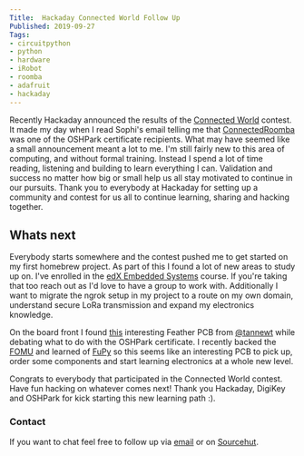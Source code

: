```yaml
---
Title:  Hackaday Connected World Follow Up
Published: 2019-09-27
Tags:
- circuitpython
- python
- hardware
- iRobot
- roomba
- adafruit
- hackaday
---
```


Recently Hackaday announced the results of the
[Connected World](https://hackaday.io/contest/163251-connected-world-contest)
contest. It made my day when I read Sophi's email telling me that
[ConnectedRoomba](https://hackaday.io/project/167025-connected-roomba) was one
of the OSHPark certificate recipients. What may have seemed like a small
announcement meant a lot to me. I'm still fairly new to this area of computing,
and without formal training. Instead I spend a lot of time reading,
listening and building to learn everything I can. Validation and
success no matter how big or small help us all stay motivated to continue
in our pursuits. Thank you to everybody at Hackaday for setting up a community
and contest for us all to continue learning, sharing and hacking together.

## Whats next

Everybody starts somewhere and the contest pushed me to get started on my first
homebrew project. As part of this I found a lot of new areas to study up on.
I've enrolled in the
[edX Embedded Systems](https://courses.edx.org/courses/course-v1:UTAustinX+UT.6.10x+3T2019/course/)
course. If you're taking that too reach out as I'd love to have a group to work
with. Additionally I want to migrate the ngrok setup in my project to a route
on my own domain, understand secure LoRa transmission and expand my electronics
knowledge.

On the board front I found [this](https://oshpark.com/shared_projects/XuZmZmfd)
interesting Feather PCB from [@tannewt](https://github.com/tannewt) while debating
what to do with the OSHPark certificate. I recently backed the [FOMU](https://www.crowdsupply.com/sutajio-kosagi/fomu)
and learned of [FuPy](https://fupy.github.io/) so this seems like an interesting
PCB to pick up, order some components and start learning electronics at a whole
new level.

Congrats to everybody that participated in the Connected World contest. Have fun
hacking on whatever comes next! Thank you Hackaday, DigiKey and OSHPark for
kick starting this new learning path :).

### Contact

If you want to chat feel free to follow up via [email](mailto:alexander@unexpextedeof.net)
or on [Sourcehut](https://git.sr.ht/~n0mn0m/gencon-portal).
